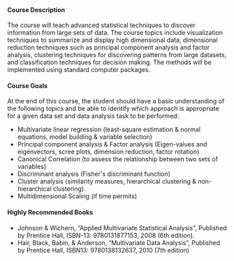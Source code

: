 #### Course Description
The course will teach advanced statistical techniques to discover information from large sets of data. The
course topics include visualization techniques to summarize and display high dimensional data,
dimensional reduction techniques such as principal component analysis and factor analysis, clustering
techniques for discovering patterns from large datasets, and classification techniques for decision making.
The methods will be implemented using standard computer packages.

#### Course Goals
At the end of this course, the student should have a basic understanding of the following topics and be able
to identify which approach is appropriate for a given data set and data analysis task to be performed:

- Multivariate linear regression (least-square estimation & normal equations, model building &
variable selection)
- Principal component analysis & Factor analysis (Eigen-values and eigenvectors, scree plots,
dimension reduction, factor rotation)
- Canonical Correlation (to assess the relationship between two sets of variables)
- Discriminant analysis (Fisher's discriminant function)
- Cluster analysis (similarity measures, hierarchical clustering & non-hierarchical clustering).
- Multidimensional Scaling (if time permits)

#### Highly Recommended Books
- Johnson & Wichern, “Applied Multivariate Statistical Analysis”, Published by Prentice Hall,
ISBN-13: 9780131877153, 2008 (6th edition).
- Hair, Black, Babin, & Anderson, “Multivariate Data Analysis”, Published by Prentice Hall, ISBN13:
9780138132637, 2010 (7th edition)
